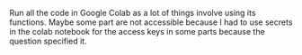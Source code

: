 Run all the code in Google Colab as a lot of things involve using its functions.
Maybe some part are not accessible because I had to use secrets in the colab notebook for the access keys in some parts because the question specified it.
